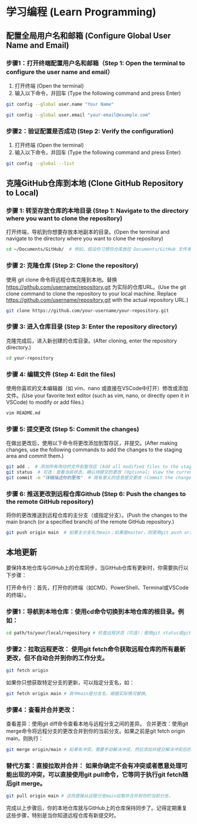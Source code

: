# 学习编程 (Learn Programming)

## 配置全局用户名和邮箱 (Configure Global User Name and Email)

### 步骤1：打开终端配置用户名和邮箱（Step 1: Open the terminal to configure the user name and email）

1. 打开终端 (Open the terminal)
2. 输入以下命令，并回车 (Type the following command and press Enter)

```bash
git config --global user.name "Your Name"
```
```bash
git config --global user.email "your-email@example.com"
```

### 步骤2：验证配置是否成功 (Step 2: Verify the configuration)

1. 打开终端 (Open the terminal)
2. 输入以下命令，并回车 (Type the following command and press Enter)

```bash
git config --global --list
```

## 克隆GitHub仓库到本地 (Clone GitHub Repository to Local)

### 步骤 1: 转至存放仓库的本地目录 (Step 1: Navigate to the directory where you want to clone the repository)

打开终端，导航到你想要存放本地副本的目录。(Open the terminal and navigate to the directory where you want to clone the repository)

```bash
cd ~/Documents/GitHub/  # 例如，假设你习惯将仓库放在 Documents/GitHub 文件夹下 (For example, if you prefer to store the repository in the Documents/GitHub folder)
```

### 步骤 2: 克隆仓库 (Step 2: Clone the repository)

使用 git clone 命令将远程仓库克隆到本地。替换 <https://github.com/username/repository.git> 为实际的仓库URL。(Use the git clone command to clone the repository to your local machine. Replace <https://github.com/username/repository.git> with the actual repository URL.)

```bash
git clone https://github.com/your-username/your-repository.git
```

### 步骤 3: 进入仓库目录 (Step 3: Enter the repository directory)

克隆完成后，进入新创建的仓库目录。(After cloning, enter the repository directory.)

```bash
cd your-repository
```

### 步骤 4: 编辑文件 (Step 4: Edit the files)

使用你喜欢的文本编辑器（如 vim、nano 或直接在VSCode中打开）修改或添加文件。(Use your favorite text editor (such as vim, nano, or directly open it in VSCode) to modify or add files.)

```bash
vim README.md
```

### 步骤 5: 提交更改 (Step 5: Commit the changes)

在做出更改后，使用以下命令将更改添加到暂存区，并提交。(After making changes, use the following commands to add the changes to the staging area and commit them.)

```bash
git add .  # 添加所有改动的文件到暂存区 (Add all modified files to the staging area)
git status  # 可选：查看当前状态，确认待提交的更改 (Optional: View the current status to confirm the changes to be committed)
git commit -m "详细描述你的更改"  # 用有意义的信息提交更改 (Commit the changes with a meaningful message)
```

### 步骤 6: 推送更改到远程仓库Github (Step 6: Push the changes to the remote GitHub repository)

将你的更改推送到远程仓库的主分支（或指定分支）。(Push the changes to the main branch (or a specified branch) of the remote GitHub repository.)

```bash
git push origin main  # 如果主分支名为main；如果是master，则使用git push origin master (If the main branch is named main; if it is master, use git push origin master)
```
## 本地更新
要保持本地仓库与GitHub上的仓库同步，当GitHub仓库有更新时，你需要执行以下步骤：

打开命令行：首先，打开你的终端（如CMD、PowerShell、Terminal或VSCode的终端）。

### 步骤1：导航到本地仓库：使用cd命令切换到本地仓库的根目录。例如：

```bash
cd path/to/your/local/repository # 检查远程状态（可选）：使用git status或git remote update查看远程分支的最新状态，确认是否有更新。
```

### 步骤2：拉取远程更改： 使用git fetch命令获取远程仓库的所有最新更改，但不自动合并到你的工作分支。

```Bash
git fetch origin
```

如果你只想获取特定分支的更新，可以指定分支名，如：

```Bash
git fetch origin main # 其中main是分支名，根据实际情况替换。
```
### 步骤4：查看并合并更改：

查看差异：使用git diff命令查看本地与远程分支之间的差异。
合并更改：使用git merge命令将远程分支的更改合并到你的当前分支。如果之前是git fetch origin main，则执行：
```Bash
git merge origin/main # 如果有冲突，需要手动解决冲突，然后添加并提交解决冲突后的文件。
```
### 替代方案：直接拉取并合并： 如果你确定不会有冲突或者愿意处理可能出现的冲突，可以直接使用git pull命令，它等同于执行git fetch随后git merge。

```Bash
git pull origin main # 这将直接从远程分支main拉取并合并到你的当前分支。
```

完成以上步骤后，你的本地仓库就与GitHub上的仓库保持同步了。记得定期重复这些步骤，特别是当你知道远程仓库有新提交时。
